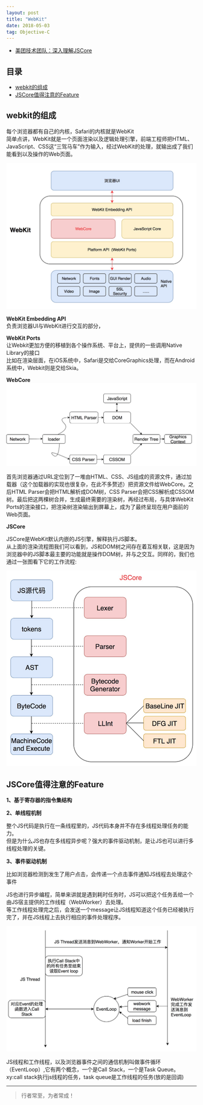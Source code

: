 ```yaml
---
layout: post
title: "WebKit"
date: 2018-05-03
tag: Objective-C
--- 
```

- [美团技术团队：深入理解JSCore](https://tech.meituan.com/2018/08/23/deep-understanding-of-jscore.html)





## 目录
* [webkit的组成](#content1)
* [JSCore值得注意的Feature](#content1)


<!-- ************************************************ -->
## <a id="content1">webkit的组成</a>


每个浏览器都有自己的内核，Safari的内核就是WebKit    
简单点讲，WebKit就是一个页面渲染以及逻辑处理引擎，前端工程师把HTML、JavaScript、CSS这“三驾马车”作为输入，经过WebKit的处理，就输出成了我们能看到以及操作的Web页面。   

<img src="/images/objectC/objc14.png">

**WebKit Embedding API**     
负责浏览器UI与WebKit进行交互的部分，

**WebKit Ports**      
让Webkit更加方便的移植到各个操作系统、平台上，提供的一些调用Native Library的接口     
比如在渲染层面，在iOS系统中，Safari是交给CoreGraphics处理，而在Android系统中，Webkit则是交给Skia。     

**WebCore**    
<img src="/images/objectC/objc15.png">

首先浏览器通过URL定位到了一堆由HTML、CSS、JS组成的资源文件，通过加载器（这个加载器的实现也很复杂，在此不多赘述）把资源文件给WebCore。之后HTML Parser会把HTML解析成DOM树，CSS Parser会把CSS解析成CSSOM树。最后把这两棵树合并，生成最终需要的渲染树，再经过布局，与具体WebKit Ports的渲染接口，把渲染树渲染输出到屏幕上，成为了最终呈现在用户面前的Web页面。


**JSCore**   

JSCore是WebKit默认内嵌的JS引擎，解释执行JS脚本。   
从上面的渲染流程图我们可以看到，JS和DOM树之间存在着互相关联，这是因为浏览器中的JS脚本最主要的功能就是操作DOM树，并与之交互。同样的，我们也通过一张图看下它的工作流程:    

<img src="/images/objectC/objc16.png">


<!-- ************************************************ -->
## <a id="content2">JSCore值得注意的Feature</a>


**1、基于寄存器的指令集结构**

**2、单线程机制**

整个JS代码是执行在一条线程里的，JS代码本身并不存在多线程处理任务的能力。   
但是为什么JS也存在多线程异步呢？强大的事件驱动机制，是让JS也可以进行多线程处理的关键。 

**3、事件驱动机制**


比如浏览器检测到发生了用户点击，会传递一个点击事件通知JS线程去处理这个事件

JS也进行异步编程，简单来讲就是遇到耗时任务时，JS可以把这个任务丢给一个由JS宿主提供的工作线程（WebWorker）去处理。     
等工作线程处理完之后，会发送一个message让JS线程知道这个任务已经被执行完了，并在JS线程上去执行相应的事件处理程序。    

<img src="/images/objectC/objc17.png">

JS线程和工作线程，以及浏览器事件之间的通信机制叫做事件循环（EventLoop）,它有两个概念，一个是Call Stack，一个是Task Queue。   
xy:call stack执行js线程的任务，task queue是工作线程的任务(放的是回调)     

----------
>  行者常至，为者常成！



